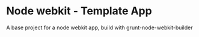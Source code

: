 Node webkit - Template App
====================

A base project for a node webkit app, build with grunt-node-webkit-builder
